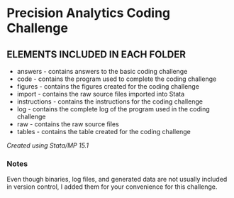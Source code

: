 # Precision Analytics Coding Challenge

## ELEMENTS INCLUDED IN EACH FOLDER

* answers  - contains answers to the basic coding challenge
* code - contains the program used to complete the coding challenge
* figures - contains the figures created for the coding challenge
* import - contains the raw source files imported into Stata
* instructions - contains the instructions for the coding challenge
* log - contains the complete log of the program used in the coding challenge
* raw - contains the raw source files
* tables - contains the table created for the coding challenge

*Created using Stata/MP 15.1*

### Notes

Even though binaries, log files, and generated data are not usually included in version control, I added them for your convenience for this challenge.